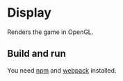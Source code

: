 # Display
Renders the game in OpenGL.

## Build and run
You need [npm]() and [webpack]() installed.

